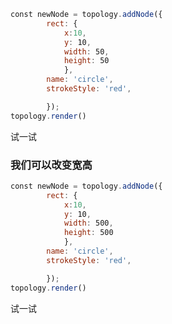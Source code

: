 <div class="try-code">

```javascript
const newNode = topology.addNode({
        rect: {
            x:10,
            y: 10,
            width: 50,
            height: 50
            },
        name: 'circle',
        strokeStyle: 'red',

        });
topology.render()
```
<a class="try" data-set="rect">试一试</a>
</div>

### 我们可以改变宽高

<div class="try-code">

```javascript
const newNode = topology.addNode({
        rect: {
            x:10,
            y: 10,
            width: 500,
            height: 500
            },
        name: 'circle',
        strokeStyle: 'red',

        });
topology.render()
```
<a class="try" data-set="strokeStyle">试一试</a>
</div>